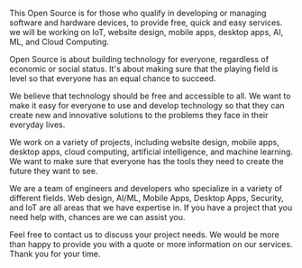 This Open Source is for those who qualify in developing or managing software and hardware devices, to provide free, quick and easy services. we will be working on IoT, website design, mobile apps, desktop apps, AI, ML, and Cloud Computing.



Open Source is about building technology for everyone, regardless of economic or social status. It's about making sure that the playing field is level so that everyone has an equal chance to succeed.



We believe that technology should be free and accessible to all. We want to make it easy for everyone to use and develop technology so that they can create new and innovative solutions to the problems they face in their everyday lives.



We work on a variety of projects, including website design, mobile apps, desktop apps, cloud computing, artificial intelligence, and machine learning. We want to make sure that everyone has the tools they need to create the future they want to see.



We are a team of engineers and developers who specialize in a variety of different fields. Web design, AI/ML, Mobile Apps, Desktop Apps, Security, and IoT are all areas that we have expertise in. If you have a project that you need help with, chances are we can assist you. 



Feel free to contact us to discuss your project needs. We would be more than happy to provide you with a quote or more information on our services. Thank you for your time.
